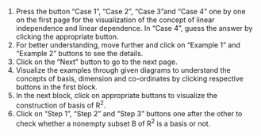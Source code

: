 1. Press the button “Case 1”, “Case 2”, “Case 3”and “Case 4” one by one on the first page for the visualization of the concept of linear independence and linear dependence. In “Case 4”, guess the answer by clicking the appropriate button.
2. For better understanding, move further and click on “Example 1” and “Example 2” buttons to see the details.
3. Click on the “Next” button to go to the next page.
4. Visualize the examples through given diagrams to understand the concepts of basis, dimension and co-ordinates by clicking respective buttons in the first block.
5. In the next block, click on appropriate buttons to visualize the construction of basis of R<sup>2</sup>.
6. Click on “Step 1”, “Step 2” and “Step 3” buttons one after the other to check whether a nonempty subset B of R<sup>2</sup> is a basis or not.
